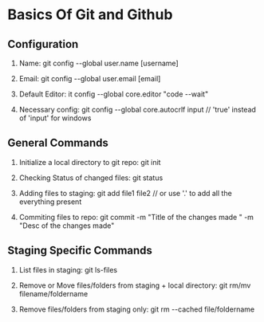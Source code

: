 # Basics Of Git and Github

## Configuration

1. Name: git config --global user.name [username]

2. Email: git config --global user.email [email]

3. Default Editor: it config --global core.editor "code --wait"

4. Necessary config: git config --global core.autocrlf input  // 'true' instead of 'input' for windows

## General Commands 

1. Initialize a local directory to git repo: git init

2. Checking Status of changed files: git status

3. Adding files to staging: git add file1 file2   // or use '.' to add all the everything present

4. Commiting files to repo: git commit -m "Title of the changes made " -m "Desc of the changes made"

## Staging Specific Commands 

1. List files in staging: git ls-files

2. Remove or Move files/folders from staging + local directory: git rm/mv filename/foldername

3. Remove files/folders from staging only: git rm --cached file/foldername

## 